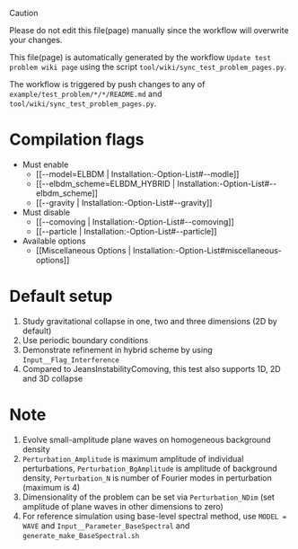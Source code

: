 > [!CAUTION]
> Please do not edit this file(page) manually since the workflow will overwrite your changes.
>
> This file(page) is automatically generated by the workflow `Update test problem wiki page` using the script `tool/wiki/sync_test_problem_pages.py`.
>
> The workflow is triggered by push changes to any of `example/test_problem/*/*/README.md` and `tool/wiki/sync_test_problem_pages.py`.


# Compilation flags
- Must enable
   - [[--model=ELBDM | Installation:-Option-List#--modle]]
   - [[--elbdm_scheme=ELBDM_HYBRID | Installation:-Option-List#--elbdm_scheme]]
   - [[--gravity | Installation:-Option-List#--gravity]]
- Must disable
   - [[--comoving | Installation:-Option-List#--comoving]]
   - [[--particle | Installation:-Option-List#--particle]]
- Available options
   - [[Miscellaneous Options | Installation:-Option-List#miscellaneous-options]]


# Default setup
1. Study gravitational collapse in one, two and three dimensions (2D by default)
2. Use periodic boundary conditions
3. Demonstrate refinement in hybrid scheme by using `Input__Flag_Interference`
4. Compared to JeansInstabilityComoving, this test also supports 1D, 2D and 3D collapse

# Note
1. Evolve small-amplitude plane waves on homogeneous background density
2. `Perturbation_Amplitude` is maximum amplitude of individual perturbations, `Perturbation_BgAmplitude` is amplitude of background density, `Perturbation_N` is number of Fourier modes in perturbation (maximum is 4)
3. Dimensionality of the problem can be set via `Perturbation_NDim` (set amplitude of plane waves in other dimensions to zero)
3. For reference simulation using base-level spectral method, use `MODEL = WAVE` and `Input__Parameter_BaseSpectral` and `generate_make_BaseSpectral.sh`
